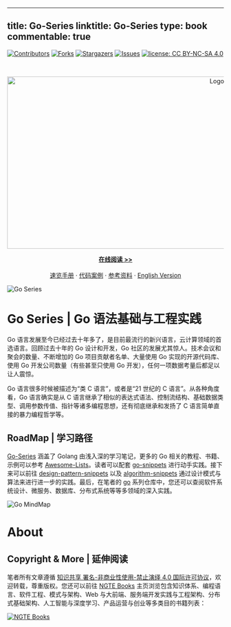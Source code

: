 
---
title: Go-Series
linktitle: Go-Series
type: book
commentable: true
---

[![Contributors][contributors-shield]][contributors-url]
[![Forks][forks-shield]][forks-url]
[![Stargazers][stars-shield]][stars-url]
[![Issues][issues-shield]][issues-url]
[![license: CC BY-NC-SA 4.0](https://img.shields.io/badge/license-CC%20BY--NC--SA%204.0-lightgrey.svg)][license-url]

<!-- PROJECT LOGO -->
<br />
<p align="center">
  <a href="https://github.com/wx-chevalier/Go-Series">
    <img src="https://assets.ng-tech.icu/item/header.svg" alt="Logo" style="width: 100vw;height: 400px" />
  </a>

  <p align="center">
    <a href="https://ng-tech.icu/books/Go-Series"><strong>在线阅读 >> </strong></a>
    <br />
    <br />
    <a href="https://github.com/wx-chevalier/Awesome-CheatSheets">速览手册</a>
    ·
    <a href="./examples">代码案例</a>
    ·
       <a href="https://github.com/wx-chevalier/Awesome-Lists">参考资料</a>
    ·
    <a href="./README.en.md">English Version</a>

  </p>
</p>

<!-- ABOUT THE PROJECT -->

![Go Series](https://user-images.githubusercontent.com/5803001/38078769-e6b9ecea-336f-11e8-89c8-b40880b3428c.jpg)

# Go Series | Go 语法基础与工程实践

Go 语言发展至今已经过去十年多了，是目前最流行的新兴语言，云计算领域的首选语言。回顾过去十年的 Go 设计和开发，Go 社区的发展尤其惊人。技术会议和聚会的数量、不断增加的 Go 项目贡献者名单、大量使用 Go 实现的开源代码库、使用 Go 开发公司数量（有些甚至只使用 Go 开发），任何一项数据考量后都足以让人震惊。

Go 语言很多时候被描述为“类 C 语言”，或者是“21 世纪的 C 语言”。从各种角度看，Go 语言确实是从 C 语言继承了相似的表达式语法、控制流结构、基础数据类型、调用参数传值、指针等诸多编程思想，还有彻底继承和发扬了 C 语言简单直接的暴力编程哲学等。

## RoadMap | 学习路径

[Go-Series](https://github.com/wx-chevalier/Go-Series) 涵盖了 Golang 由浅入深的学习笔记，更多的 Go 相关的教程、书籍、示例可以参考 [Awesome-Lists](https://github.com/wx-chevalier/Awesome-Lists)。读者可以配套 [go-snippets](https://github.com/Dev-Snippets/go-snippets) 进行动手实践。接下来可以前往 [design-pattern-snippets](https://github.com/Dev-Snippets/design-pattern-snippets) 以及 [algorithm-snippets](https://github.com/Dev-Snippets/algorithm-snippets) 通过设计模式与算法来进行进一步的实践。最后，在笔者的 [go](https://github.com/topics/wx-go) 系列仓库中，您还可以查阅软件系统设计、微服务、数据库、分布式系统等等多领域的深入实践。

![Go MindMap](https://s2.ax1x.com/2019/12/03/QMxpfx.png)

# About

## Copyright & More | 延伸阅读

笔者所有文章遵循 [知识共享 署名-非商业性使用-禁止演绎 4.0 国际许可协议](https://creativecommons.org/licenses/by-nc-nd/4.0/deed.zh)，欢迎转载，尊重版权。您还可以前往 [NGTE Books](https://ng-tech.icu/books-gallery/) 主页浏览包含知识体系、编程语言、软件工程、模式与架构、Web 与大前端、服务端开发实践与工程架构、分布式基础架构、人工智能与深度学习、产品运营与创业等多类目的书籍列表：

[![NGTE Books](https://s2.ax1x.com/2020/01/18/19uXtI.png)](https://ng-tech.icu/books-gallery/)

[contributors-shield]: https://img.shields.io/github/contributors/wx-chevalier/Go-Series.svg?style=flat-square
[contributors-url]: https://github.com/wx-chevalier/Go-Series/graphs/contributors
[forks-shield]: https://img.shields.io/github/forks/wx-chevalier/Go-Series.svg?style=flat-square
[forks-url]: https://github.com/wx-chevalier/Go-Series/network/members
[stars-shield]: https://img.shields.io/github/stars/wx-chevalier/Go-Series.svg?style=flat-square
[stars-url]: https://github.com/wx-chevalier/Go-Series/stargazers
[issues-shield]: https://img.shields.io/github/issues/wx-chevalier/Go-Series.svg?style=flat-square
[issues-url]: https://github.com/wx-chevalier/Go-Series/issues
[license-shield]: https://img.shields.io/github/license/wx-chevalier/Go-Series.svg?style=flat-square
[license-url]: https://github.com/wx-chevalier/Go-Series/blob/master/LICENSE.txt

    